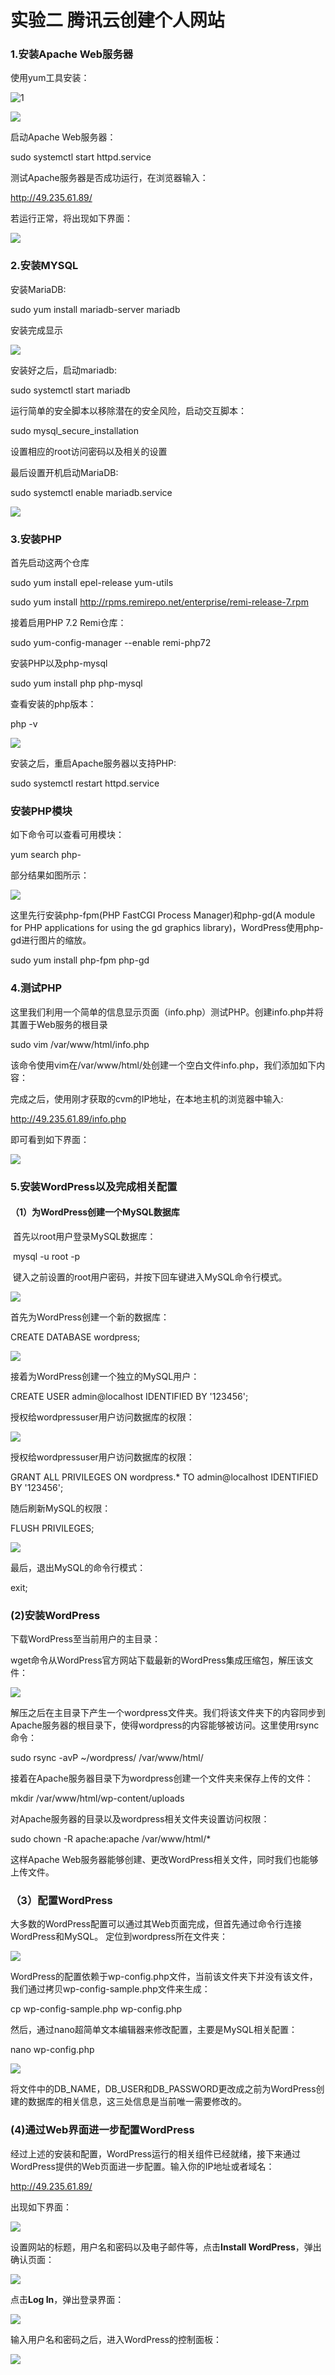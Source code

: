 #                  实验二 腾讯云创建个人网站

### 1.安装Apache Web服务器

  使用yum工具安装：

![1](../Website/image/1.PNG)

![](../Website/image/2.PNG)

启动Apache Web服务器：

sudo systemctl start httpd.service

测试Apache服务器是否成功运行，在浏览器输入：

http://49.235.61.89/

若运行正常，将出现如下界面：

![](../Website/image/3.PNG)

### 2.安装MYSQL

安装MariaDB:

sudo yum install mariadb-server mariadb

安装完成显示

![](../Website/image/4.PNG)

安装好之后，启动mariadb:

sudo systemctl start mariadb

运行简单的安全脚本以移除潜在的安全风险，启动交互脚本：

sudo mysql_secure_installation

设置相应的root访问密码以及相关的设置

最后设置开机启动MariaDB:

sudo systemctl enable mariadb.service

![](../Website/image/5.PNG)

### 3.安装PHP

首先启动这两个仓库

sudo yum install epel-release yum-utils

sudo yum install http://rpms.remirepo.net/enterprise/remi-release-7.rpm

接着启用PHP 7.2 Remi仓库：

sudo yum-config-manager --enable remi-php72

安装PHP以及php-mysql

sudo yum install php php-mysql

查看安装的php版本：

php -v

![](../Website/image/6.PNG)

安装之后，重启Apache服务器以支持PHP:

sudo systemctl restart httpd.service

### 安装PHP模块

如下命令可以查看可用模块：

yum search php-

部分结果如图所示：

![](../Website/image/7.PNG)

这里先行安装php-fpm(PHP FastCGI Process Manager)和php-gd(A module for PHP applications for using the gd graphics library)，WordPress使用php-gd进行图片的缩放。

sudo yum install php-fpm php-gd

### 4.测试PHP

这里我们利用一个简单的信息显示页面（info.php）测试PHP。创建info.php并将其置于Web服务的根目录

sudo vim /var/www/html/info.php

该命令使用vim在/var/www/html/处创建一个空白文件info.php，我们添加如下内容：

<?php phpinfo(); ?>

完成之后，使用刚才获取的cvm的IP地址，在本地主机的浏览器中输入:

http://49.235.61.89/info.php

即可看到如下界面：

![](../Website/image/8.PNG)

### 5.安装WordPress以及完成相关配置

#### （1）为WordPress创建一个MySQL数据库

​     首先以root用户登录MySQL数据库：

​      mysql -u root -p

​    键入之前设置的root用户密码，并按下回车键进入MySQL命令行模式。

![](../Website/image/9.PNG)

首先为WordPress创建一个新的数据库：

CREATE DATABASE wordpress;

![](../Website/image/10.PNG)

接着为WordPress创建一个独立的MySQL用户：

CREATE USER admin@localhost IDENTIFIED BY '123456';

授权给wordpressuser用户访问数据库的权限：

![](../Website/image/11.PNG)

授权给wordpressuser用户访问数据库的权限：

GRANT ALL PRIVILEGES ON wordpress.* TO admin@localhost IDENTIFIED BY '123456';

随后刷新MySQL的权限：

FLUSH PRIVILEGES;

![](../Website/image/12.PNG)

最后，退出MySQL的命令行模式：

exit;

### (2)安装WordPress

下载WordPress至当前用户的主目录：

wget命令从WordPress官方网站下载最新的WordPress集成压缩包，解压该文件：

![](../Website/image/13.PNG)

解压之后在主目录下产生一个wordpress文件夹。我们将该文件夹下的内容同步到Apache服务器的根目录下，使得wordpress的内容能够被访问。这里使用rsync命令：

sudo rsync -avP ~/wordpress/ /var/www/html/

接着在Apache服务器目录下为wordpress创建一个文件夹来保存上传的文件：

mkdir /var/www/html/wp-content/uploads

对Apache服务器的目录以及wordpress相关文件夹设置访问权限：

sudo chown -R apache:apache /var/www/html/*

这样Apache Web服务器能够创建、更改WordPress相关文件，同时我们也能够上传文件。

### （3）配置WordPress

大多数的WordPress配置可以通过其Web页面完成，但首先通过命令行连接WordPress和MySQL。
定位到wordpress所在文件夹：

![](../Website/image/14.PNG)

WordPress的配置依赖于wp-config.php文件，当前该文件夹下并没有该文件，我们通过拷贝wp-config-sample.php文件来生成：

cp wp-config-sample.php wp-config.php

然后，通过nano超简单文本编辑器来修改配置，主要是MySQL相关配置：

nano wp-config.php

![](../Website/image/15.PNG)

将文件中的DB_NAME，DB_USER和DB_PASSWORD更改成之前为WordPress创建的数据库的相关信息，这三处信息是当前唯一需要修改的。

### (4)通过Web界面进一步配置WordPress

经过上述的安装和配置，WordPress运行的相关组件已经就绪，接下来通过WordPress提供的Web页面进一步配置。输入你的IP地址或者域名：

http://49.235.61.89/

出现如下界面：

![](../Website/image/16.PNG)

设置网站的标题，用户名和密码以及电子邮件等，点击**Install WordPress**，弹出确认页面：

![](../Website/image/17.PNG)

点击**Log In**，弹出登录界面：

![](../Website/image/18.PNG)

输入用户名和密码之后，进入WordPress的控制面板：

![](../Website/image/19.PNG)